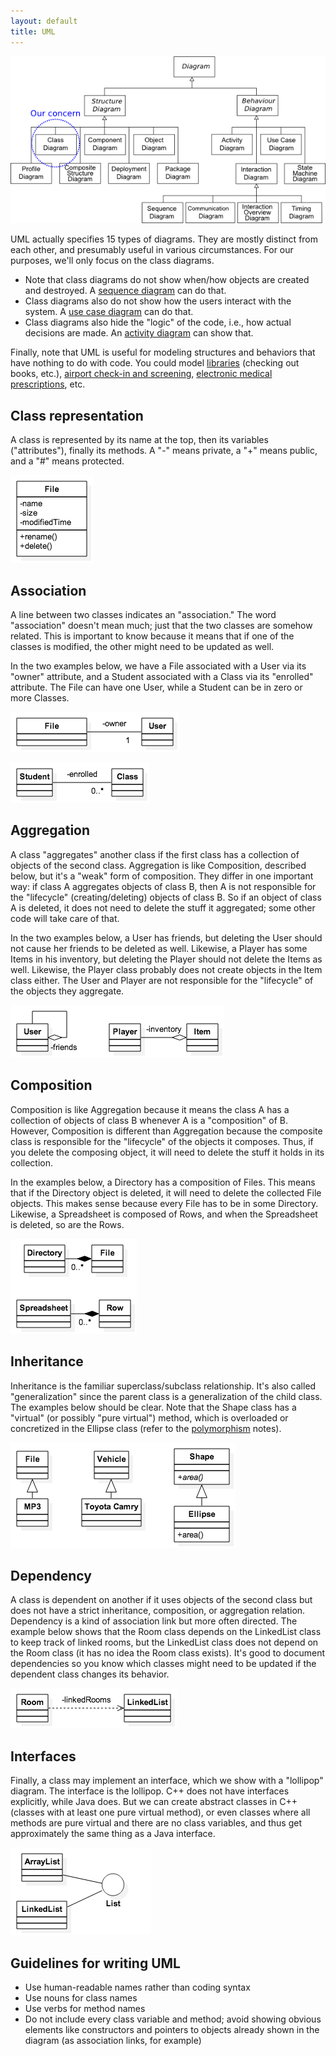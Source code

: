 ```yaml
---
layout: default
title: UML
---
```


![UML Diagrams](/images/UML_diagrams_overview-highlighted.png)

UML actually specifies 15 types of diagrams. They are mostly distinct from each other, and presumably useful in various circumstances. For our purposes, we'll only focus on the class diagrams.

- Note that class diagrams do not show when/how objects are created and destroyed. A [sequence diagram](http://www.sparxsystems.com/enterprise_architect_user_guide/9.3/standard_uml_models/example_sequence_diagram.html) can do that.
- Class diagrams also do not show how the users interact with the system. A [use case diagram](http://www.sparxsystems.com/enterprise_architect_user_guide/9.3/standard_uml_models/example_use_case_diagram.html) can do that.
- Class diagrams also hide the "logic" of the code, i.e., how actual decisions are made. An [activity diagram](http://www.sparxsystems.com/enterprise_architect_user_guide/9.3/standard_uml_models/example_activity_diagram.html) can show that.

Finally, note that UML is useful for modeling structures and behaviors that have nothing to do with code. You could model [libraries](http://www.uml-diagrams.org/library-domain-uml-class-diagram-example.html) (checking out books, etc.), [airport check-in and screening](http://www.uml-diagrams.org/airport-checkin-uml-use-case-diagram-example.html), [electronic medical prescriptions](http://www.uml-diagrams.org/electronic-prescriptions-activity-diagram-example.html?context=activity-examples), etc.

## Class representation

A class is represented by its name at the top, then its variables ("attributes"), finally its methods. A "-" means private, a "+" means public, and a "#" means protected.

![File class](/images/uml-file-class.png)

## Association

A line between two classes indicates an "association." The word "association" doesn't mean much; just that the two classes are somehow related. This is important to know because it means that if one of the classes is modified, the other might need to be updated as well.

In the two examples below, we have a File associated with a User via its "owner" attribute, and a Student associated with a Class via its "enrolled" attribute. The File can have one User, while a Student can be in zero or more Classes.

![File user association](/images/uml-file-association.png)

![Student class association](/images/uml-student-class.png)

## Aggregation

A class "aggregates" another class if the first class has a collection of objects of the second class. Aggregation is like Composition, described below, but it's a "weak" form of composition. They differ in one important way: if class A aggregates objects of class B, then A is not responsible for the "lifecycle" (creating/deleting) objects of class B. So if an object of class A is deleted, it does not need to delete the stuff it aggregated; some other code will take care of that.

In the two examples below, a User has friends, but deleting the User should not cause her friends to be deleted as well. Likewise, a Player has some Items in his inventory, but deleting the Player should not delete the Items as well. Likewise, the Player class probably does not create objects in the Item class either. The User and Player are not responsible for the "lifecycle" of the objects they aggregate.

![Aggregation examples](/images/uml-aggregation.png)

## Composition

Composition is like Aggregation because it means the class A has a collection of objects of class B whenever A is a "composition" of B. However, Composition is different than Aggregation because the composite class is responsible for the "lifecycle" of the objects it composes. Thus, if you delete the composing object, it will need to delete the stuff it holds in its collection.

In the examples below, a Directory has a composition of Files. This means that if the Directory object is deleted, it will need to delete the collected File objects. This makes sense because every File has to be in some Directory. Likewise, a Spreadsheet is composed of Rows, and when the Spreadsheet is deleted, so are the Rows.

![Directory-File composition](/images/uml-directory-file-composition.png)

## Inheritance

Inheritance is the familiar superclass/subclass relationship. It's also called "generalization" since the parent class is a generalization of the child class. The examples below should be clear. Note that the Shape class has a "virtual" (or possibly "pure virtual") method, which is overloaded or concretized in the Ellipse class (refer to the [polymorphism](/lecture/polymorphism.html) notes).

![Inheritance examples](/images/uml-inheritance-examples.png)

## Dependency

A class is dependent on another if it uses objects of the second class but does not have a strict inheritance, composition, or aggregation relation. Dependency is a kind of association link but more often directed. The example below shows that the Room class depends on the LinkedList class to keep track of linked rooms, but the LinkedList class does not depend on the Room class (it has no idea the Room class exists). It's good to document dependencies so you know which classes might need to be updated if the dependent class changes its behavior.

![Room / LinkedList dependency](/images/uml-room-linkedlist-dep.png)

## Interfaces

Finally, a class may implement an interface, which we show with a "lollipop" diagram. The interface is the lollipop. C++ does not have interfaces explicitly, while Java does. But we can create abstract classes in C++ (classes with at least one pure virtual method), or even classes where all methods are pure virtual and there are no class variables, and thus get approximately the same thing as a Java interface.

![List interface](/images/uml-interface-list.png)

## Guidelines for writing UML

- Use human-readable names rather than coding syntax
- Use nouns for class names
- Use verbs for method names
- Do not include every class variable and method; avoid showing obvious elements like constructors and pointers to objects already shown in the diagram (as association links, for example)


